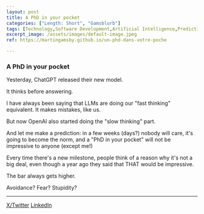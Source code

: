 ```yaml
---
layout: post
title: A PhD in your pocket
categories: ["Length: Short", "Gamsblurb"]
tags: [Technology,Software Development,Artificial Intelligence,Prediction,Gamsblurb]
excerpt_image: /assets/images/default-image.jpeg
ref: https://martingamsby.github.io/un-phd-dans-votre-poche

---
```


### **A PhD in your pocket**

Yesterday, ChatGPT released their new model.

It thinks before answering.

I have always been saying that LLMs are doing our "fast thinking" equivalent. It makes mistakes, like us.

But now OpenAI also started doing the "slow thinking" part.

And let me make a prediction: in a few weeks (days?) nobody will care, it's going to become the norm, and a "PhD in your pocket" will not be impressive to anyone (except me!)

Every time there's a new milestone, people think of a reason why it's not a big deal, even though a year ago they said that THAT would be impressive.

The bar always gets higher.

Avoidance?
Fear?
Stupidity?

---

[X/Twitter](https://x.com/MartinGamsby_EN/status/1834913441284231360)
[LinkedIn](https://www.linkedin.com/posts/martingamsby_phd-is-your-pocket-yesterday-chatgpt-activity-7240717023339556864-fAot?utm_source=share&utm_medium=member_desktop)
